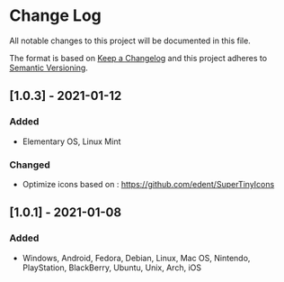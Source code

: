 # Change Log
All notable changes to this project will be documented in this file.
 
The format is based on [Keep a Changelog](http://keepachangelog.com/)
and this project adheres to [Semantic Versioning](http://semver.org/).
 
## [1.0.3] - 2021-01-12
 
### Added
- Elementary OS, Linux Mint
 
### Changed
- Optimize icons based on : https://github.com/edent/SuperTinyIcons

 
## [1.0.1] - 2021-01-08
 
### Added
- Windows, Android, Fedora, Debian, Linux, Mac OS, Nintendo, PlayStation, BlackBerry, Ubuntu, Unix, Arch, iOS